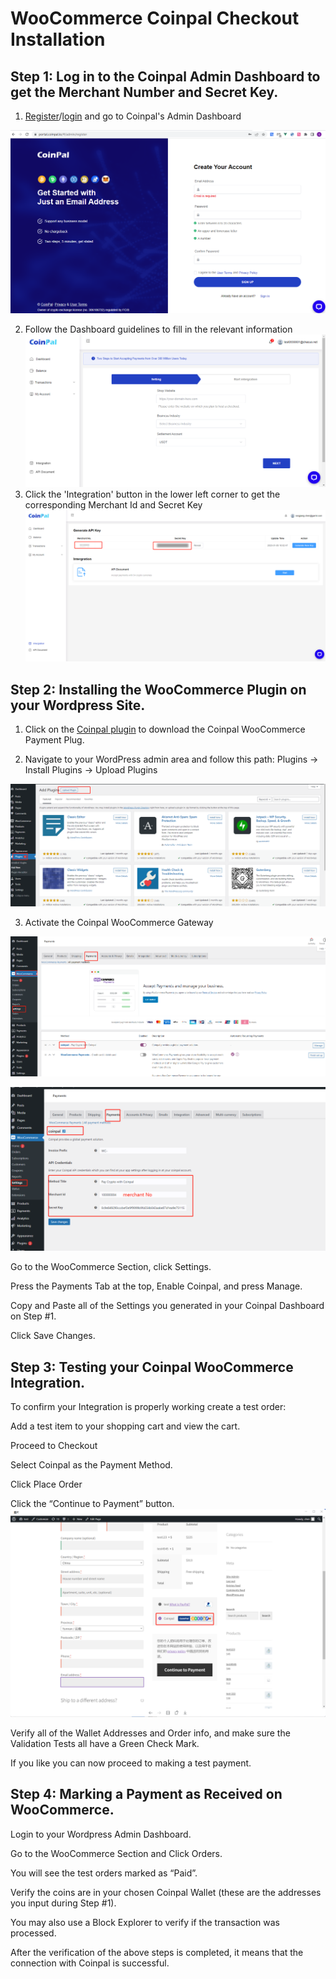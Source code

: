 # WooCommerce Coinpal Checkout Installation

## Step 1: Log in to the Coinpal Admin Dashboard to get the Merchant Number and Secret Key.
1. [Register](https://portal.coinpal.io/#/admin/register)/[login](https://portal.coinpal.io/#/admin/login) and go to Coinpal's Admin Dashboard 

![](./img/register.png)

2. Follow the Dashboard guidelines to fill in the relevant information
![](./img/kyb.png)
3. Click the 'Integration' button in the lower left corner to get the corresponding Merchant Id and Secret Key
![](./img/api-key.png)

## Step 2: Installing the WooCommerce Plugin on your Wordpress Site.
1. Click on the [Coinpal plugin](https://github.com/coinpal-io/plug_wordpress/blob/main/coinpal.zip) to download the Coinpal WooCommerce Payment Plug.

2. Navigate to your WordPress admin area and follow this path: Plugins -> Install Plugins -> Upload Plugins

![](./img/upload-plug.png)

3. Activate the Coinpal WooCommerce Gateway

![](./img/wp-coinpal-payments.png)

![](./img/wp-coinpal-setting.png)

Go to the WooCommerce Section, click Settings.

Press the Payments Tab at the top, Enable Coinpal, and press Manage.

Copy and Paste all of the Settings you generated in your Coinpal Dashboard on Step #1.

Click Save Changes.


## Step 3: Testing your Coinpal WooCommerce Integration.

To confirm your Integration is properly working create a test order:

Add a test item to your shopping cart and view the cart.

Proceed to Checkout

Select Coinpal as the Payment Method.

Click Place Order

Click the “Continue to Payment” button.
![](./img/wp-checkout.png)

Verify all of the Wallet Addresses and Order info, and make sure the Validation Tests all have a Green Check Mark.

If you like you can now proceed to making a test payment.



## Step 4: Marking a Payment as Received on WooCommerce.

Login to your Wordpress Admin Dashboard.

Go to the WooCommerce Section and Click Orders.

You will see the test orders marked as “Paid”.

Verify the coins are in your chosen Coinpal Wallet (these are the addresses you input during Step #1).

You may also use a Block Explorer to verify if the transaction was processed.

After the verification of the above steps is completed, it means that the connection with Coinpal is successful.





